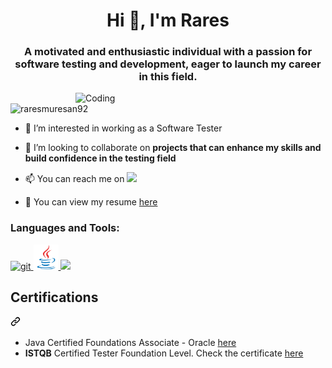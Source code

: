 <h1 align="center">Hi 👋, I'm Rares</h1>
<h3 align="center">A motivated and enthusiastic individual with a passion for software testing and development, eager to launch my career in this field.</h3>
<img align="right" alt="Coding" width="400" src="https://cdn.dribbble.com/users/1162077/screenshots/3848914/media/320984a9ca58b3c73274c9259ecf6de8.gif">

<p align="left"> <img src="https://komarev.com/ghpvc/?username=raresmuresan92&label=Profile%20views&color=0e75b6&style=flat" alt="raresmuresan92" /> </p>

- 👀 I’m interested in working as a Software Tester

- 🤝 I’m looking to collaborate on **projects that can enhance my skills and build confidence in the testing field**

- 📫 You can reach me on <a href="https://www.linkedin.com/in/rares-muresan/" rel="nofollow">
<img src="https://camo.githubusercontent.com/44ace6d148c5e97eebb0a013b2b033faffac5d73c90415a022710eb73ebe334c/68747470733a2f2f696d672e736869656c64732e696f2f62616467652f4c696e6b6564496e2d626c75653f6c6f676f3d6c696e6b6564696e266c6f676f436f6c6f723d7768697465267374796c653d666c6174" data-canonical-src="https://img.shields.io/badge/LinkedIn-blue?logo=linkedin&amp;logoColor=white&amp;style=flat" style="max-width: 100%;"></a>

- 📄 You can view my resume <a href="https://drive.google.com/file/d/1UE9XpTH1JHi33B2FvaFy_Oz8MPg86ymj/view?usp=sharing" rel="nofollow">here</a>

<p align="left">
</p>

<h3 align="left">Languages and Tools:</h3>
<p align="left"> <a href="https://git-scm.com/" target="_blank" rel="noreferrer"> <img src="https://www.vectorlogo.zone/logos/git-scm/git-scm-icon.svg" alt="git" width="40" height="40"/> </a> <a href="https://www.java.com" target="_blank" rel="noreferrer"> <img src="https://raw.githubusercontent.com/devicons/devicon/master/icons/java/java-original.svg" alt="java" width="40" height="40"/> <img src="https://camo.githubusercontent.com/1a876671183caebbcb381c83ac61deb7c69931adb5345c22ddb194b248158d80/68747470733a2f2f696d672e736869656c64732e696f2f62616467652f4a6972612d626c75653f6c6f676f3d61746c61737369616e266c6f676f436f6c6f723d7768697465267374796c653d666f722d7468652d6261646765" data-canonical-src="https://img.shields.io/badge/Jira-blue?logo=atlassian&amp;logoColor=white&amp;style=for-the-badge" style="max-width: 100%;"> </a> </p>

<div class="markdown-heading" dir="auto"><h2 class="heading-element" dir="auto">Certifications</h2><a id="user-content-courses-and-certifications" class="anchor" aria-label="Permalink: Courses and certifications" href="#courses-and-certifications"><svg class="octicon octicon-link" viewBox="0 0 16 16" version="1.1" width="16" height="16" aria-hidden="true"><path d="m7.775 3.275 1.25-1.25a3.5 3.5 0 1 1 4.95 4.95l-2.5 2.5a3.5 3.5 0 0 1-4.95 0 .751.751 0 0 1 .018-1.042.751.751 0 0 1 1.042-.018 1.998 1.998 0 0 0 2.83 0l2.5-2.5a2.002 2.002 0 0 0-2.83-2.83l-1.25 1.25a.751.751 0 0 1-1.042-.018.751.751 0 0 1-.018-1.042Zm-4.69 9.64a1.998 1.998 0 0 0 2.83 0l1.25-1.25a.751.751 0 0 1 1.042.018.751.751 0 0 1 .018 1.042l-1.25 1.25a3.5 3.5 0 1 1-4.95-4.95l2.5-2.5a3.5 3.5 0 0 1 4.95 0 .751.751 0 0 1-.018 1.042.751.751 0 0 1-1.042.018 1.998 1.998 0 0 0-2.83 0l-2.5 2.5a1.998 1.998 0 0 0 0 2.83Z"></path></svg></a></div>
<ul dir="auto">
    <li>Java Certified Foundations Associate - Oracle <a href="https://drive.google.com/file/d/1ErlGTNOuvPh-X2DigjCGS0oXTPDFAvBH/view?usp=sharing" rel="nofollow">here</a></li>
    <li><b>ISTQB</b> Certified Tester Foundation Level. Check the certificate <a href="https://drive.google.com/file/d/1opeEr_FwnwU6-PDNgQxiINH6wvOHs5ht/view?usp=sharing" rel="nofollow">here</a></li>
</ul>

